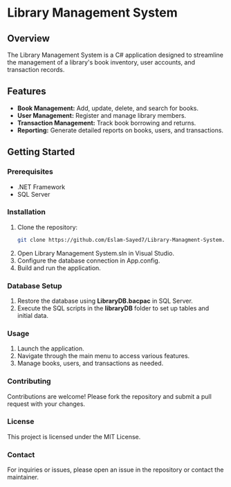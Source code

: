 # Library Management System

## Overview
The Library Management System is a C# application designed to streamline the management of a library's book inventory, user accounts, and transaction records.

## Features
- **Book Management:** Add, update, delete, and search for books.
- **User Management:** Register and manage library members.
- **Transaction Management:** Track book borrowing and returns.
- **Reporting:** Generate detailed reports on books, users, and transactions.

## Getting Started

### Prerequisites
- .NET Framework
- SQL Server

### Installation
1. Clone the repository:
   ```bash
   git clone https://github.com/Eslam-Sayed7/Library-Managment-System.git
2. Open Library Management System.sln in Visual Studio.
3. Configure the database connection in App.config.
4. Build and run the application.
### Database Setup
1. Restore the database using **LibraryDB.bacpac** in SQL Server.
2. Execute the SQL scripts in the **libraryDB** folder to set up tables and initial data.
### Usage
1. Launch the application.
2. Navigate through the main menu to access various features.
3. Manage books, users, and transactions as needed.
### Contributing
Contributions are welcome! Please fork the repository and submit a pull request with your changes.

### License
This project is licensed under the MIT License.

### Contact
For inquiries or issues, please open an issue in the repository or contact the maintainer.
